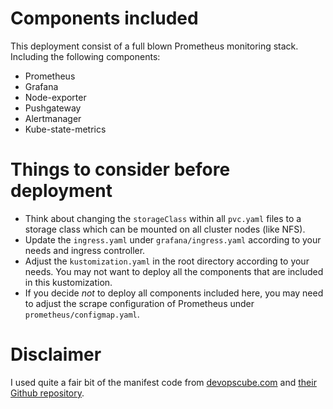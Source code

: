 # Components included
This deployment consist of a full blown Prometheus monitoring stack. Including the following components:

- Prometheus
- Grafana
- Node-exporter
- Pushgateway
- Alertmanager
- Kube-state-metrics

# Things to consider before deployment

- Think about changing the `storageClass` within all `pvc.yaml` files to a storage class which can be mounted on all cluster nodes (like NFS).
- Update the `ingress.yaml` under `grafana/ingress.yaml` according to your needs and ingress controller.
- Adjust the `kustomization.yaml` in the root directory according to your needs. You may not want to deploy all the components that are included in this kustomization.
- If you decide *not* to deploy all components included here, you may need to adjust the scrape configuration of Prometheus under `prometheus/configmap.yaml`.

# Disclaimer
I used quite a fair bit of the manifest code from [devopscube.com](https://devopscube.com/setup-prometheus-monitoring-on-kubernetes/) and [their
Github repository](https://github.com/techiescamp/kubernetes-prometheus).